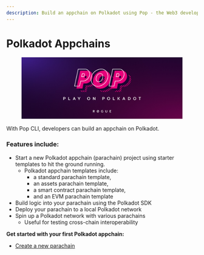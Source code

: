 ```yaml
---
description: Build an appchain on Polkadot using Pop - the Web3 development platform.
---
```


# Polkadot Appchains

<figure><img src=".gitbook/assets/image.png" alt=""><figcaption></figcaption></figure>

With Pop CLI, developers can build an appchain on Polkadot.

### Features include:

* Start a new Polkadot appchain (parachain) project using starter templates to hit the ground running.
  * Polkadot appchain templates include:&#x20;
    * a standard parachain template,&#x20;
    * an assets parachain template,&#x20;
    * a smart contract parachain template,&#x20;
    * and an EVM parachain template
* Build logic into your parachain using the Polkadot SDK&#x20;
* Deploy your parachain to a local Polkadot network
* Spin up a Polkadot network with various parachains
  * Useful for testing cross-chain interoperability

**Get started with your first Polkadot appchain:**

* [Create a new parachain](guides/create-a-new-parachain/)
